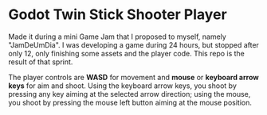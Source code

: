 # Godot Twin Stick Shooter Player
Made it during a mini Game Jam that I proposed to myself, namely "JamDeUmDia". I was developing a game during 24 hours, but stopped after only 12, only finishing some assets and the player code. This repo is the result of that sprint.

The player controls are **WASD** for movement and **mouse** or **keyboard arrow keys** for aim and shoot. Using the keyboard arrow keys, you shoot by pressing any key aiming at the selected arrow direction; using the mouse, you shoot by pressing the mouse left button aiming at the mouse position.
